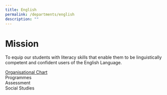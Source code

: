 ```yaml
---
title: English
permalink: /departments/english
description: ""
---
```

# Mission
To equip our students with literacy skills that enable them to be linguistically competent and confident users of the English Language.

[Organisational Chart](/english/organisational-chart) 
<br>
Programmes
<br>
Assessment
<br>
Social Studies